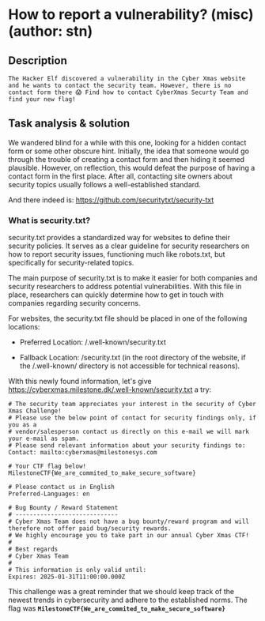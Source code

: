# How to report a vulnerability? (misc) (author: stn)

## Description

```shell
The Hacker Elf discovered a vulnerability in the Cyber Xmas website and he wants to contact the security team. However, there is no contact form there 😱 Find how to contact CyberXmas Securty Team and find your new flag!
```

## Task analysis & solution

We wandered blind for a while with this one, looking for a hidden contact form or some other obscure hint. Initially, the idea that someone would go through the trouble of creating a contact form and then hiding it seemed plausible. However, on reflection, this would defeat the purpose of having a contact form in the first place. After all, contacting site owners about security topics usually follows a well-established standard.

And there indeed is: https://github.com/securitytxt/security-txt

### What is security.txt?

security.txt provides a standardized way for websites to define their security policies. It serves as a clear guideline for security researchers on how to report security issues, functioning much like robots.txt, but specifically for security-related topics.

The main purpose of security.txt is to make it easier for both companies and security researchers to address potential vulnerabilities. With this file in place, researchers can quickly determine how to get in touch with companies regarding security concerns.

For websites, the security.txt file should be placed in one of the following locations:

- Preferred Location: /.well-known/security.txt

- Fallback Location: /security.txt (in the root directory of the website, if the /.well-known/ directory is not accessible for technical reasons).

WIth this newly found information, let's give https://cyberxmas.milestone.dk/.well-known/security.txt a try:

```shell
# The security team appreciates your interest in the security of Cyber Xmas Challenge!
# Please use the below point of contact for security findings only, if you as a 
# vendor/salesperson contact us directly on this e-mail we will mark your e-mail as spam.
# Please send relevant information about your security findings to:
Contact: mailto:cyberxmas@milestonesys.com

# Your CTF flag below!
MilestoneCTF{We_are_commited_to_make_secure_software}

# Please contact us in English
Preferred-Languages: en

# Bug Bounty / Reward Statement
# -----------------------------
# Cyber Xmas Team does not have a bug bounty/reward program and will therefore not offer paid bug/security rewards.
# We highly encourage you to take part in our annual Cyber Xmas CTF! 
#
# Best regards
# Cyber Xmas Team
#
# This information is only valid until:
Expires: 2025-01-31T11:00:00.000Z
```

This challenge was a great reminder that we should keep track of the newest trends in cybersecurity and adhere to the established norms. The flag was **``MilestoneCTF{We_are_commited_to_make_secure_software}``**